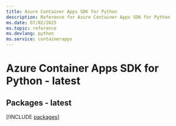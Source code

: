 ```yaml
---
title: Azure Container Apps SDK for Python
description: Reference for Azure Container Apps SDK for Python
ms.date: 07/02/2025
ms.topic: reference
ms.devlang: python
ms.service: containerapps
---
```

# Azure Container Apps SDK for Python - latest
## Packages - latest
[!INCLUDE [packages](container-apps-index.md)]